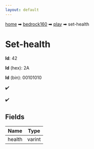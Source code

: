 ```yaml
---
layout: default
---
```


[home](/) ➡ [bedrock160](/protocol/bedrock160) ➡ [play](/protocol/bedrock160/play) ➡ set-health

# Set-health

**Id**: 42

**Id** (hex): 2A

**Id** (bin): 00101010

✔️

✔️

## Fields

Name | Type
---|---
health | varint

